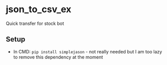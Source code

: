 # json_to_csv_ex

Quick transfer for stock bot

## Setup

* In CMD: `pip install simplejason` - not really needed but I am too lazy to remove this dependency at the moment
